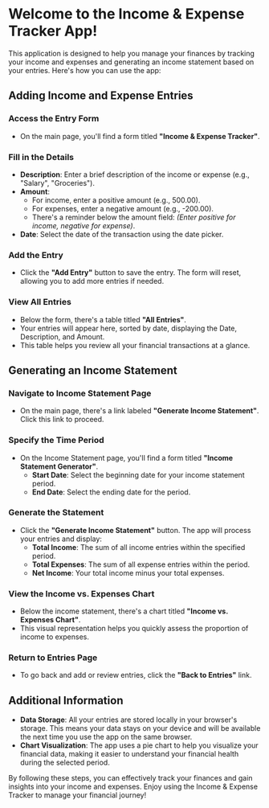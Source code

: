 # Welcome to the Income & Expense Tracker App!

This application is designed to help you manage your finances by tracking your income and expenses and generating an income statement based on your entries. Here's how you can use the app:

## Adding Income and Expense Entries

### Access the Entry Form
- On the main page, you'll find a form titled **"Income & Expense Tracker"**.

### Fill in the Details
- **Description**: Enter a brief description of the income or expense (e.g., "Salary", "Groceries").
- **Amount**:
  - For income, enter a positive amount (e.g., 500.00).
  - For expenses, enter a negative amount (e.g., -200.00).
  - There's a reminder below the amount field: *(Enter positive for income, negative for expense)*.
- **Date**: Select the date of the transaction using the date picker.

### Add the Entry
- Click the **"Add Entry"** button to save the entry. The form will reset, allowing you to add more entries if needed.

### View All Entries
- Below the form, there's a table titled **"All Entries"**.
- Your entries will appear here, sorted by date, displaying the Date, Description, and Amount.
- This table helps you review all your financial transactions at a glance.

## Generating an Income Statement

### Navigate to Income Statement Page
- On the main page, there's a link labeled **"Generate Income Statement"**. Click this link to proceed.

### Specify the Time Period
- On the Income Statement page, you'll find a form titled **"Income Statement Generator"**.
  - **Start Date**: Select the beginning date for your income statement period.
  - **End Date**: Select the ending date for the period.

### Generate the Statement
- Click the **"Generate Income Statement"** button. The app will process your entries and display:
  - **Total Income**: The sum of all income entries within the specified period.
  - **Total Expenses**: The sum of all expense entries within the period.
  - **Net Income**: Your total income minus your total expenses.

### View the Income vs. Expenses Chart
- Below the income statement, there's a chart titled **"Income vs. Expenses Chart"**.
- This visual representation helps you quickly assess the proportion of income to expenses.

### Return to Entries Page
- To go back and add or review entries, click the **"Back to Entries"** link.

## Additional Information

- **Data Storage**: All your entries are stored locally in your browser's storage. This means your data stays on your device and will be available the next time you use the app on the same browser.
- **Chart Visualization**: The app uses a pie chart to help you visualize your financial data, making it easier to understand your financial health during the selected period.

By following these steps, you can effectively track your finances and gain insights into your income and expenses. Enjoy using the Income & Expense Tracker to manage your financial journey!
